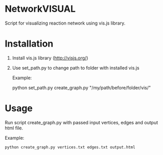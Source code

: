 # NetworkVISUAL
Script for visualizing reaction network using vis.js library.

# Installation
1. Install vis.js library (http://visjs.org/)
2. Use set_path.py to change path to folder with installed vis.js

   Example:

      python set_path.py create_graph.py "/my/path/before/folder/vis/"

# Usage
Run script create_graph.py with passed input vertices, edges and output html file.

Example:

    python create_graph.py vertices.txt edges.txt output.html
